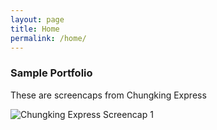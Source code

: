 ```yaml
---
layout: page
title: Home
permalink: /home/
---
```


### Sample Portfolio

These are screencaps from Chungking Express

![Chungking Express Screencap 1]({{site.baseurl}}/assets/images/home/DSCN4945+.JPG)
